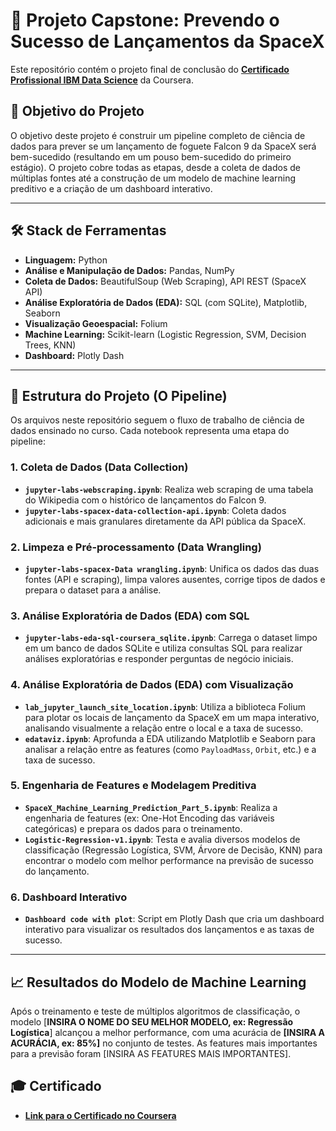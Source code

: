 # 🚀 Projeto Capstone: Prevendo o Sucesso de Lançamentos da SpaceX

Este repositório contém o projeto final de conclusão do [**Certificado Profissional IBM Data Science**](https://www.coursera.org/professional-certificates/ibm-data-science) da Coursera.

## 🎯 Objetivo do Projeto

O objetivo deste projeto é construir um pipeline completo de ciência de dados para prever se um lançamento de foguete Falcon 9 da SpaceX será bem-sucedido (resultando em um pouso bem-sucedido do primeiro estágio). O projeto cobre todas as etapas, desde a coleta de dados de múltiplas fontes até a construção de um modelo de machine learning preditivo e a criação de um dashboard interativo.

---

## 🛠️ Stack de Ferramentas

* **Linguagem:** Python
* **Análise e Manipulação de Dados:** Pandas, NumPy
* **Coleta de Dados:** BeautifulSoup (Web Scraping), API REST (SpaceX API)
* **Análise Exploratória de Dados (EDA):** SQL (com SQLite), Matplotlib, Seaborn
* **Visualização Geoespacial:** Folium
* **Machine Learning:** Scikit-learn (Logistic Regression, SVM, Decision Trees, KNN)
* **Dashboard:** Plotly Dash

---

## 📖 Estrutura do Projeto (O Pipeline)

Os arquivos neste repositório seguem o fluxo de trabalho de ciência de dados ensinado no curso. Cada notebook representa uma etapa do pipeline:

### 1. Coleta de Dados (Data Collection)
* **`jupyter-labs-webscraping.ipynb`**: Realiza web scraping de uma tabela do Wikipedia com o histórico de lançamentos do Falcon 9.
* **`jupyter-labs-spacex-data-collection-api.ipynb`**: Coleta dados adicionais e mais granulares diretamente da API pública da SpaceX.

### 2. Limpeza e Pré-processamento (Data Wrangling)
* **`jupyter-labs-spacex-Data wrangling.ipynb`**: Unifica os dados das duas fontes (API e scraping), limpa valores ausentes, corrige tipos de dados e prepara o dataset para a análise.

### 3. Análise Exploratória de Dados (EDA) com SQL
* **`jupyter-labs-eda-sql-coursera_sqlite.ipynb`**: Carrega o dataset limpo em um banco de dados SQLite e utiliza consultas SQL para realizar análises exploratórias e responder perguntas de negócio iniciais.

### 4. Análise Exploratória de Dados (EDA) com Visualização
* **`lab_jupyter_launch_site_location.ipynb`**: Utiliza a biblioteca Folium para plotar os locais de lançamento da SpaceX em um mapa interativo, analisando visualmente a relação entre o local e a taxa de sucesso.
* **`edataviz.ipynb`**: Aprofunda a EDA utilizando Matplotlib e Seaborn para analisar a relação entre as features (como `PayloadMass`, `Orbit`, etc.) e a taxa de sucesso.

### 5. Engenharia de Features e Modelagem Preditiva
* **`SpaceX_Machine_Learning_Prediction_Part_5.ipynb`**: Realiza a engenharia de features (ex: One-Hot Encoding das variáveis categóricas) e prepara os dados para o treinamento.
* **`Logistic-Regression-v1.ipynb`**: Testa e avalia diversos modelos de classificação (Regressão Logística, SVM, Árvore de Decisão, KNN) para encontrar o modelo com melhor performance na previsão de sucesso do lançamento.

### 6. Dashboard Interativo
* **`Dashboard code with plot`**: Script em Plotly Dash que cria um dashboard interativo para visualizar os resultados dos lançamentos e as taxas de sucesso.

---

## 📈 Resultados do Modelo de Machine Learning

Após o treinamento e teste de múltiplos algoritmos de classificação, o modelo [**INSIRA O NOME DO SEU MELHOR MODELO, ex: Regressão Logística**] alcançou a melhor performance, com uma acurácia de **[INSIRA A ACURÁCIA, ex: 85%]** no conjunto de testes. As features mais importantes para a previsão foram [INSIRA AS FEATURES MAIS IMPORTANTES].

## 🎓 Certificado

* **[Link para o Certificado no Coursera](https://coursera.org/share/fa64e3ae11e03bc02b8a2e1df229420d)**
